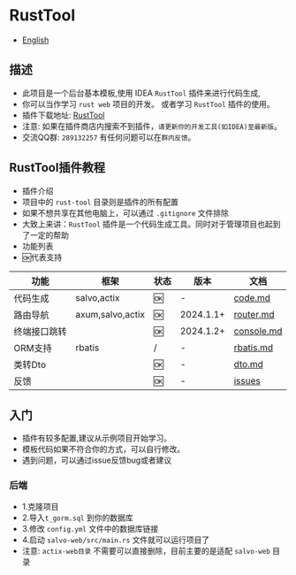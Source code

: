 # RustTool

- [English](README_en.md)

## 描述

- 此项目是一个后台基本模板,使用 IDEA `RustTool` 插件来进行代码生成,
- 你可以当作学习 `rust web` 项目的开发。 或者学习 `RustTool` 插件的使用。
- 插件下载地址: [RustTool](https://plugins.jetbrains.com/plugin/22428-rusttool)
- 注意: 如果在插件商店内搜索不到插件，`请更新你的开发工具(如IDEA)至最新版`。
- 交流QQ群: `289132257` 有任何问题可以在`群内反馈`。

## RustTool插件教程

- 插件介绍
- 项目中的 `rust-tool` 目录则是插件的所有配置
- 如果不想共享在其他电脑上，可以通过 `.gitignore` 文件排除
- 大致上来讲：`RustTool` 插件是一个代码生成工具。同时对于管理项目也起到了一定的帮助
- 功能列表
- 🆗代表支持

| 功能     | 框架               | 状态 | 版本        | 文档                                                                |
|--------|------------------|----|-----------|-------------------------------------------------------------------|
| 代码生成   | salvo,actix      | 🆗 | -         | [code.md](./docs/code.md)                                         |
| 路由导航   | axum,salvo,actix | 🆗 | 2024.1.1+ | [router.md](./docs/router.md)                                     |
| 终端接口跳转 |                  | 🆗 | 2024.1.2+ | [console.md](./docs/console.md)                                   |
| ORM支持  | rbatis           | /  | -         | [rbatis.md](./docs/rbatis.md)                                     |
| 类转Dto  |                  | 🆗 | -         | [dto.md](./docs/dto.md)                                           |
| 反馈     |                  | 🆗 | -         | [issues](https://github.com/licheng1013/rust-tool-example/issues) |

## 入门

- 插件有较多配置,建议从示例项目开始学习。
- 模板代码如果不符合你的方式，可以自行修改。
- 遇到问题，可以通过issue反馈bug或者建议

### 后端

- 1.克隆项目
- 2.导入`t_gorm.sql` 到你的数据库
- 3.修改 `config.yml` 文件中的数据库链接
- 4.启动 `salvo-web/src/main.rs` 文件就可以运行项目了
- 注意: `actix-web目录` 不需要可以直接删除，目前主要的是适配 `salvo-web` 目录

